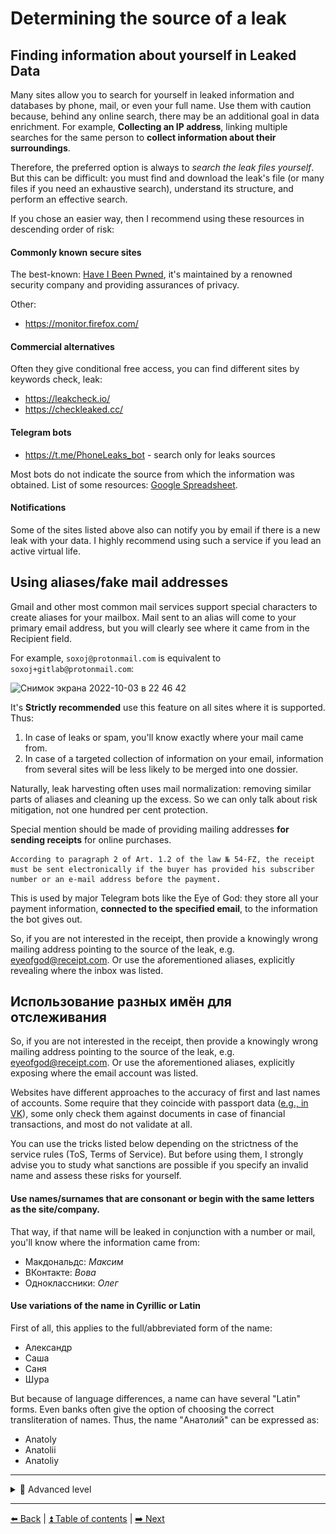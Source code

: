 # Determining the source of a leak

## Finding information about yourself in Leaked Data

Many sites allow you to search for yourself in leaked information and databases by phone, mail, or even your full name. Use them with caution because, behind any online search, there may be an additional goal in data enrichment. For example, **Collecting an IP address**, linking multiple searches for the same person to **collect information about their surroundings**. 

Therefore, the preferred option is always to *search the leak files yourself*.
But this can be difficult: you must find and download the leak's file (or many files if you need an exhaustive search), understand its structure, and perform an effective search.

If you chose an easier way, then I recommend using these resources in descending order of risk:

#### Commonly known secure sites

The best-known: [Have I Been Pwned](https://haveibeenpwned.com/), it's maintained by a renowned security company and providing assurances of privacy.

Other:
- https://monitor.firefox.com/

#### Commercial alternatives

Often they give conditional free access, you can find different sites by keywords check, leak:

- https://leakcheck.io/
- https://checkleaked.cc/

#### Telegram bots

- https://t.me/PhoneLeaks_bot - search only for leaks sources

Most bots do not indicate the source from which the information was obtained. List of some resources:
[Google Spreadsheet](https://docs.google.com/spreadsheets/d/1XerMPGwaDz1FG1gBumBp6jzOgSqhWcQWgZmhxoT60WA/edit#gid=0).


#### Notifications

Some of the sites listed above also can notify you by email if there is a new leak with your data. I highly recommend using such a service if you lead an active virtual life.

## Using aliases/fake mail addresses

Gmail and other most common mail services support special characters to create aliases for your mailbox. Mail sent to an alias will come to your primary email address, but you will clearly see where it came from in the Recipient field.

For example, `soxoj@protonmail.com` is equivalent to `soxoj+gitlab@protonmail.com`:

<img width="311" alt="Снимок экрана 2022-10-03 в 22 46 42" src="https://user-images.githubusercontent.com/31013580/193665517-c06dd5d4-1c6b-468d-8a16-34db0e0689a5.png">

It's **Strictly recommended** use this feature on all sites where it is supported.
Thus:
1. In case of leaks or spam, you'll know exactly where your mail came from.
2. In case of a targeted collection of information on your email, information from several sites will be less likely to be merged into one dossier.


Naturally, leak harvesting often uses mail normalization: removing similar parts of aliases and cleaning up the excess. So we can only talk about risk mitigation, not one hundred per cent protection.

Special mention should be made of providing mailing addresses **for sending receipts** for online purchases.
```
According to paragraph 2 of Art. 1.2 of the law № 54-FZ, the receipt must be sent electronically if the buyer has provided his subscriber number or an e-mail address before the payment.
```

This is used by major Telegram bots like the Eye of God: they store all your payment information, **connected to the specified email**, to the information the bot gives out.

So, if you are not interested in the receipt, then provide a knowingly wrong mailing address pointing to the source of the leak, e.g. eyeofgod@receipt.com. Or use the aforementioned aliases, explicitly revealing where the inbox was listed.

## Использование разных имён для отслеживания

So, if you are not interested in the receipt, then provide a knowingly wrong mailing address pointing to the source of the leak, e.g. eyeofgod@receipt.com. Or use the aforementioned aliases, explicitly exposing where the email account was listed.

Websites have different approaches to the accuracy of first and last names of accounts. Some require that they coincide with passport data ([e.g., in VK](https://roem.ru/21-06-2009/126784/v-v-kontakte-mojno-smenit-imya-lish-na-nastoyashchee/)), some only check them against documents in case of financial transactions, and most do not validate at all.

You can use the tricks listed below depending on the strictness of the service rules (ToS, Terms of Service). But before using them, I strongly advise you to study what sanctions are possible if you specify an invalid name and assess these risks for yourself.

#### Use names/surnames that are consonant or begin with the same letters as the site/company.
That way, if that name will be leaked in conjunction with a number or mail, you'll know where the information came from:

- Макдональдс: _Максим_
- ВКонтакте: _Вова_
- Одноклассники: _Олег_

#### Use variations of the name in Cyrillic or Latin
First of all, this applies to the full/abbreviated form of the name:

- Александр
- Саша
- Саня
- Шура

But because of language differences, a name can have several "Latin" forms.
Even banks often give the option of choosing the correct transliteration of names.
Thus, the name "Анатолий" can be expressed as:

- Anatoly
- Anatolii
- Anatoliy

---

<details>
  <summary>🥷 Advanced level</summary>
  </br>

### Using BitWarden to generate email aliases

The BitWarden password manager allows you to generate random email aliases with a plus, as well as catch-all mailbox addresses and even mailboxes for forwarding.

Read more about these features in the "🥷 Advanced level" section of the [Mailbox](./email.md) section.

![image](../img/bitwarden_en.png)

</details>

---

[⬅️ Back](./breaches.md) | [⏫ Table of contents](../README.md) | [➡️ Next](./canary-tokens.md)

